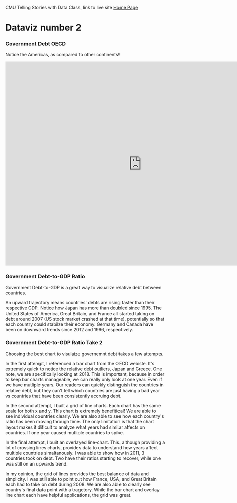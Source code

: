 CMU Telling Stories with Data Class, link to live site [Home Page](https://bripperg.github.io/tell_stories_CMU/)

# Dataviz number 2

### Government Debt OECD

Notice the Americas, as compared to other continents!


<iframe src="https://data.oecd.org/chart/65F7" width="860" height="645" style="border: 0" mozallowfullscreen="true" webkitallowfullscreen="true" allowfullscreen="true"><a href="https://data.oecd.org/chart/65F7" target="_blank">OECD Chart: General government debt, Total, % of GDP, Annual, 2018</a></iframe>

### Government Debt-to-GDP Ratio

Government Debt-to-GDP is a great way to visualize relative debt between countries. 

An upward trajectory means countries' debts are rising faster than their respective GDP. Notice how Japan has more than doubled since 1995. The United States of America, Great Britain, and France all started taking on debt around 2007 (US stock market crashed at that time), potentially so that each country could stabilze their economy. Germany and Canada have been on downward trends since 2012 and 1996, respectively.

<div class="flourish-embed flourish-chart" data-src="visualisation/3748811" data-url="https://flo.uri.sh/visualisation/3748811/embed" aria-label=""><script src="https://public.flourish.studio/resources/embed.js"></script></div>


### Government Debt-to-GDP Ratio Take 2


<div class="flourish-embed flourish-chart" data-src="visualisation/3758309" data-url="https://flo.uri.sh/visualisation/3758309/embed" aria-label=""><script src="https://public.flourish.studio/resources/embed.js"></script></div>


Choosing the best chart to visulaize governemnt debt takes a few attempts. 

In the first attempt, I referenced a bar chart from the OECD webiste. It's extremely quick to notice the relative debt outliers, Japan and Greece. One note, we are specifically looking at 2018. This is important, because in order to keep bar charts manageable, we can really only look at one year. Even if we have mutliple years. Our readers can quickly distinguish the countries in relative debt, but they can't tell which countries are just having a bad year vs countries that have been consistently accruing debt. 

In the second attempt, I built a grid of line charts. Each chart has the same scale for both x and y. This chart is extremely benefitical! We are able to see individual countries clearly. We are also able to see how each country's ratio has been moving through time. The only limitation is that the chart layout makes it dificult to analyze what years had similar affects on countries. If one year caused mutliple countries to spike. 

In the final attempt, I built an overlayed line-chart. This, although providing a lot of crossing lines charts, provides data to understand how years affect multiple countries simaltanously. I was able to show how in 2011, 3 countries took on debt. Two have their ratios starting to recover, while one was still on an upwards trend. 

In my opinion, the grid of lines provides the best balance of data and simplicity. I was still able to point out how France, USA, and Great Britain each had to take on debt during 2008. We are also able to clearly see country's final data point with a tragetory. While the bar chart and overlay line chart each have helpful applications, the grid was great. 


